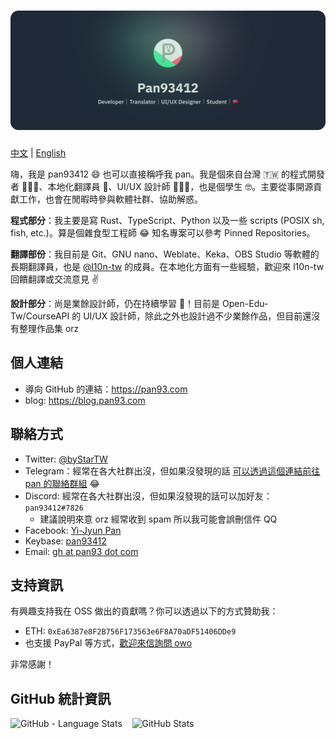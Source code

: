 # ![pan93412, a developer, translator and a UI/UX designer from 🇹🇼](components/Header/Main.svg)

[中文](./README.md) | [English](./README.en_US.md)

嗨，我是 pan93412 😄 也可以直接稱呼我 pan。我是個來自台灣 🇹🇼 的程式開發者 👨🏻‍💻、本地化翻譯員 💬、UI/UX 設計師 👨🏻‍🎨，也是個學生 🤓。主要從事開源貢獻工作，也會在閒暇時參與軟體社群、協助解惑。

**程式部分**：我主要是寫 Rust、TypeScript、Python 以及一些 scripts (POSIX sh, fish, etc.)。算是個雜食型工程師 😂 知名專案可以參考 Pinned Repositories。

**翻譯部份**：我目前是 Git、GNU nano、Weblate、Keka、OBS Studio 等軟體的長期翻譯員，也是 [@l10n-tw](https://t.me/l10n_tw) 的成員。在本地化方面有一些經驗，歡迎來 l10n-tw 回饋翻譯或交流意見 ✌️

**設計部分**：尚是業餘設計師，仍在持續學習 🏃！目前是 Open-Edu-Tw/CourseAPI 的 UI/UX 設計師，除此之外也設計過不少業餘作品，但目前還沒有整理作品集 orz

## 個人連結

- 導向 GitHub 的連結：<https://pan93.com>
- blog: <https://blog.pan93.com>

## 聯絡方式

- Twitter: [@byStarTW](https://twitter.com/byStarTW)
- Telegram：經常在各大社群出沒，但如果沒發現的話 [可以透過這個連結前往 pan 的聯絡群組](https://t.me/+lhsYySIpLtNmZjI1) 😂
- Discord: 經常在各大社群出沒，但如果沒發現的話可以加好友：`pan93412#7826`
  - 建議說明來意 orz 經常收到 spam 所以我可能會誤刪信件 QQ
- Facebook: [Yi-Jyun Pan](https://facebook.com/pan93412TW)
- Keybase: [pan93412](https://keybase.io/pan93412)
- Email: [gh at pan93 dot com][mail]

## 支持資訊

有興趣支持我在 OSS 做出的貢獻嗎？你可以透過以下的方式贊助我：

- ETH: `0xEa6387e8F2B756F173563e6F8A70aDF51406DDe9`
- 也支援 PayPal 等方式，[歡迎來信詢問 owo][mail]

非常感謝！

## GitHub 統計資訊

<p>
    <img width="28%" src="https://github-readme-stats.vercel.app/api/top-langs/?username=pan93412&bg_color=90,DAFFEF,FCFFFD" alt="GitHub - Language Stats">
    &nbsp;&nbsp;
    <img width="67%" src="https://github-readme-stats.vercel.app/api?username=pan93412&count_private=true&show_icons=true&bg_color=90,DAFFEF,FCFFFD" alt="GitHub Stats">
</p>

[mail]: mailto:gh@pan93.com
